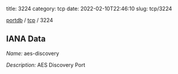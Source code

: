title: 3224
category: tcp
date: 2022-02-10T22:46:10
slug: tcp/3224

[portdb](/) / [tcp](/category/tcp.html) / 3224


## IANA Data

_Name:_ aes-discovery

_Description:_ AES Discovery Port

